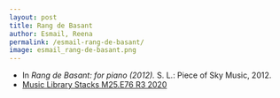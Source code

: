 ```yaml
---
layout: post
title: Rang de Basant   
author: Esmail, Reena
permalink: /esmail-rang-de-basant/
image: esmail_rang-de-basant.png
---
```


- In *Rang de Basant: for piano (2012).* S. L.: Piece of Sky Music, 2012.
- <a href="https://tufts-primo.hosted.exlibrisgroup.com/permalink/f/bnf7qa/01TUN_ALMA21281768810003851" target="_blank">Music Library Stacks M25.E76 R3 2020</a>
